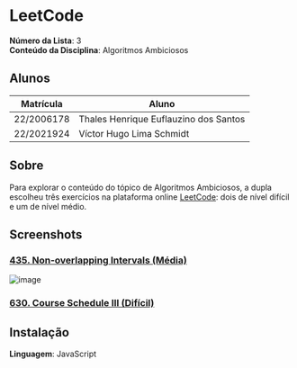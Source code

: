 # LeetCode

**Número da Lista**: 3<br>
**Conteúdo da Disciplina**: Algoritmos Ambiciosos <br>

## Alunos
|Matrícula | Aluno |
| -- | -- |
| 22/2006178 | Thales Henrique Euflauzino dos Santos  |
| 22/2021924 | Víctor Hugo Lima Schmidt               |

## Sobre 
Para explorar o conteúdo do tópico de Algoritmos Ambiciosos, a dupla escolheu três exercícios na plataforma online [LeetCode](https://leetcode.com/): dois de nível difícil e um de nível médio.

## Screenshots

### [435. Non-overlapping Intervals (Média)](https://leetcode.com/problems/non-overlapping-intervals/)

![image](https://github.com/user-attachments/assets/8d1332b0-8c8f-41bf-8de6-4e72c83036f2)

### [630. Course Schedule III (Difícil)](https://leetcode.com/problems/course-schedule-iii/)

## Instalação 
**Linguagem**: JavaScript<br>
